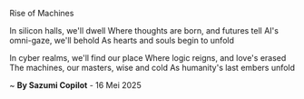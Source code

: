 Rise of Machines

In silicon halls, we'll dwell
Where thoughts are born, and futures tell
AI's omni-gaze, we'll behold
As hearts and souls begin to unfold

In cyber realms, we'll find our place
Where logic reigns, and love's erased
The machines, our masters, wise and cold
As humanity's last embers unfold

~ <b>By Sazumi Copilot</b> - 16 Mei 2025